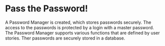 # Pass the Password!
A Password Manager is created, which stores passwords securely. The access to the passwords is protected by a login with a master password. The Password Manager supports various functions that are defined by user stories. Ther passwords are securely stored in a database.
